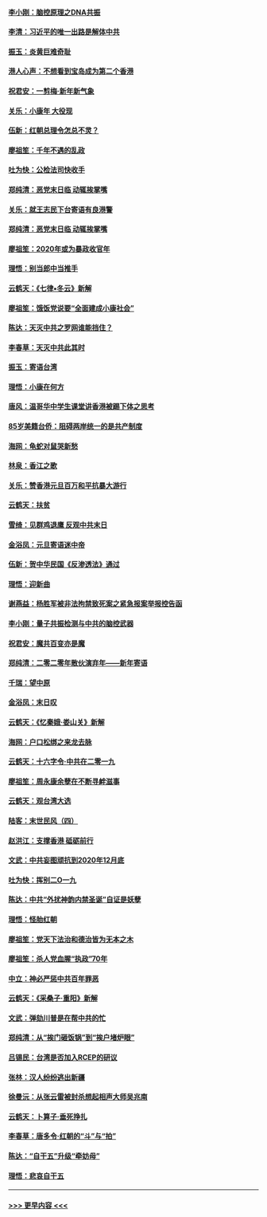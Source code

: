 #### [李小刚：脑控原理之DNA共振](../pages/nsc993/n11780962.md?t=01101422) 
#### [李清：习近平的唯一出路是解体中共](../pages/nsc993/n11780866.md?t=01101422) 
#### [振玉：炎黄巨难奇耻](../pages/nsc993/n11779632.md?t=01101422) 
#### [港人心声：不想看到宝岛成为第二个香港](../pages/nsc993/n11778817.md?t=01101422) 
#### [祝君安：一剪梅‧新年新气象](../pages/nsc993/n11776340.md?t=01101422) 
#### [关乐：小康年 大役现](../pages/nsc993/n11774213.md?t=01101422) 
#### [伍新：红朝总理令怎总不灵？](../pages/nsc993/n11770813.md?t=01101422) 
#### [廖祖笙：千年不遇的乱政](../pages/nsc993/n11770373.md?t=01101422) 
#### [吐为快：公检法司快收手](../pages/nsc993/n11770359.md?t=01101422) 
#### [郑纯清：恶党末日临 动辄挨掌嘴](../pages/nsc993/n11769912.md?t=01101422) 
#### [关乐：就王志民下台寄语有良港警](../pages/nsc993/n11769903.md?t=01101422) 
#### [郑纯清：恶党末日临 动辄挨掌嘴](../pages/nsc993/n11769356.md?t=01101422) 
#### [廖祖笙：2020年或为暴政收官年](../pages/nsc993/n11768216.md?t=01101422) 
#### [理悟：别当郎中当推手](../pages/nsc993/n11768243.md?t=01101422) 
#### [云鹤天：《七律▪冬云》新解](../pages/nsc993/n11768204.md?t=01101422) 
#### [廖祖笙：饿饭党说要“全面建成小康社会”](../pages/nsc993/n11767482.md?t=01101422) 
#### [陈达：天灭中共之罗网谁能挡住？](../pages/nsc993/n11767465.md?t=01101422) 
#### [李春草：天灭中共此其时](../pages/nsc993/n11767452.md?t=01101422) 
#### [振玉：寄语台湾](../pages/nsc993/n11767432.md?t=01101422) 
#### [理悟：小康在何方](../pages/nsc993/n11767394.md?t=01101422) 
#### [唐风：温哥华中学生课堂讲香港被踢下体之思考](../pages/nsc993/n11766848.md?t=01101422) 
#### [85岁美籍台侨：阻碍两岸统一的是共产制度](../pages/nsc993/n11765043.md?t=01101422) 
#### [海网：龟蛇对鼠哭新愁](../pages/nsc993/n11764895.md?t=01101422) 
#### [林泉：香江之歌](../pages/nsc993/n11764415.md?t=01101422) 
#### [关乐：赞香港元旦百万和平抗暴大游行](../pages/nsc993/n11764382.md?t=01101422) 
#### [云鹤天：扶贫](../pages/nsc993/n11764245.md?t=01101422) 
#### [雪绮：见群鸡退鹰  反观中共末日](../pages/nsc993/n11762112.md?t=01101422) 
#### [金浴凤：元旦寄语迷中帝](../pages/nsc993/n11761788.md?t=01101422) 
#### [伍新：贺中华民国《反渗透法》通过](../pages/nsc993/n11761994.md?t=01101422) 
#### [理悟：迎新曲](../pages/nsc993/n11761152.md?t=01101422) 
#### [谢燕益：杨胜军被非法拘禁致死案之紧急报案举报控告函](../pages/nsc993/n11756134.md?t=01101422) 
#### [李小刚：量子共振检测与中共的脑控武器](../pages/nsc993/n11754518.md?t=01101422) 
#### [祝君安：魔共百变亦是魔](../pages/nsc993/n11754469.md?t=01101422) 
#### [郑纯清：二零二零年散伙演弃年——新年寄语](../pages/nsc993/n11754195.md?t=01101422) 
#### [千瑞：望中原](../pages/nsc993/n11754159.md?t=01101422) 
#### [金浴凤：末日叹](../pages/nsc993/n11752359.md?t=01101422) 
#### [云鹤天：《忆秦娥‧娄山关》新解](../pages/nsc993/n11752348.md?t=01101422) 
#### [海网：户口松绑之来龙去脉](../pages/nsc993/n11752328.md?t=01101422) 
#### [云鹤天：十六字令‧中共在二零一九](../pages/nsc993/n11752305.md?t=01101422) 
#### [廖祖笙：周永康余孽在不断寻衅滋事](../pages/nsc993/n11751013.md?t=01101422) 
#### [云鹤天：观台湾大选](../pages/nsc993/n11751007.md?t=01101422) 
#### [陆客：末世民风（四）](../pages/nsc993/n11749203.md?t=01101422) 
#### [赵洪江：支撑香港 砥砺前行](../pages/nsc993/n11748482.md?t=01101422) 
#### [文武：中共妄图顽抗到2020年12月底](../pages/nsc993/n11748446.md?t=01101422) 
#### [吐为快：挥别二O一九](../pages/nsc993/n11748411.md?t=01101422) 
#### [陈达：中共“外扰神韵内禁圣诞”自证是妖孽](../pages/nsc993/n11748226.md?t=01101422) 
#### [理悟：怪胎红朝](../pages/nsc993/n11748206.md?t=01101422) 
#### [廖祖笙：党天下法治和德治皆为无本之木](../pages/nsc993/n11748135.md?t=01101422) 
#### [廖祖笙：杀人党血腥“执政”70年](../pages/nsc993/n11745144.md?t=01101422) 
#### [中立：神必严惩中共百年罪恶](../pages/nsc993/n11744970.md?t=01101422) 
#### [云鹤天：《采桑子‧重阳》新解](../pages/nsc993/n11744948.md?t=01101422) 
#### [文武：弹劾川普是在帮中共的忙](../pages/nsc993/n11744758.md?t=01101422) 
#### [郑纯清：从“挨门砸饭锅”到“挨户堵炉眼”](../pages/nsc993/n11744745.md?t=01101422) 
#### [吕锡民：台湾是否加入RCEP的研议](../pages/nsc993/n11744701.md?t=01101422) 
#### [张林：汉人纷纷逃出新疆](../pages/nsc993/n11743530.md?t=01101422) 
#### [徐曼沅：从张云雷被封杀想起相声大师吴兆南](../pages/nsc993/n11741816.md?t=01101422) 
#### [云鹤天：卜算子‧垂死挣扎](../pages/nsc993/n11739956.md?t=01101422) 
#### [李春草：唐多令‧红朝的“斗”与“拍”](../pages/nsc993/n11739830.md?t=01101422) 
#### [陈达：“自干五”升级“牵妨母”](../pages/nsc993/n11739724.md?t=01101422) 
#### [理悟：悲哀自干五](../pages/nsc993/n11739547.md?t=01101422) 

----
#### [ >>> 更早内容 <<< ](../indexes/nsc993-earlier.md)
